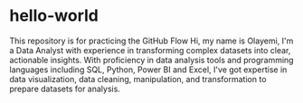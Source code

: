 # hello-world
This repository is for practicing the GitHub Flow
Hi, my name is Olayemi, I'm a Data Analyst with experience in transforming complex datasets into clear, actionable insights. With proficiency in data analysis tools and programming languages including SQL, Python, Power BI and Excel, I've got expertise in data visualization,  data cleaning, manipulation, and transformation to prepare datasets for analysis.
